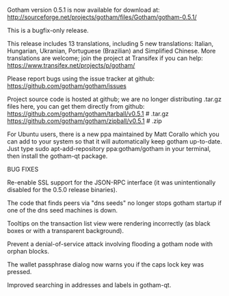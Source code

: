 Gotham version 0.5.1 is now available for download at:
http://sourceforge.net/projects/gotham/files/Gotham/gotham-0.5.1/

This is a bugfix-only release.

This release includes 13 translations, including 5 new translations:
Italian, Hungarian, Ukranian, Portuguese (Brazilian) and Simplified Chinese.
More translations are welcome; join the project at Transifex if you can help:
https://www.transifex.net/projects/p/gotham/

Please report bugs using the issue tracker at github:
https://github.com/gotham/gotham/issues

Project source code is hosted at github; we are no longer
distributing .tar.gz files here, you can get them
directly from github:
https://github.com/gotham/gotham/tarball/v0.5.1  # .tar.gz
https://github.com/gotham/gotham/zipball/v0.5.1  # .zip

For Ubuntu users, there is a new ppa maintained by Matt Corallo which
you can add to your system so that it will automatically keep
gotham up-to-date.  Just type
sudo apt-add-repository ppa:gotham/gotham
in your terminal, then install the gotham-qt package.


BUG FIXES

Re-enable SSL support for the JSON-RPC interface (it was unintentionally
disabled for the 0.5.0 release binaries).

The code that finds peers via "dns seeds" no longer stops gotham startup
if one of the dns seed machines is down.

Tooltips on the transaction list view were rendering incorrectly (as black boxes
or with a transparent background).

Prevent a denial-of-service attack involving flooding a gotham node with
orphan blocks.

The wallet passphrase dialog now warns you if the caps lock key was pressed.

Improved searching in addresses and labels in gotham-qt.

